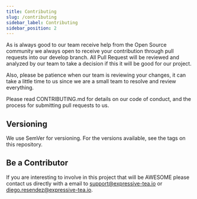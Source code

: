 ```yaml
---
title: Contributing
slug: /contributing
sidebar_label: Contributing
sidebar_position: 2
---
```

As is always good to our team receive help from the Open Source community we always open to receive your contribution
through pull requests into our develop branch. All Pull Request will be reviewed and analyzed by our team to take a
decision if this it will be good for our project.

Also, please be patience when our team is reviewing your changes, it can take a little time to us since we are a small
team to resolve and review everything.

Please read CONTRIBUTING.md for details on our code of conduct, and the process for submitting pull requests to us.

## Versioning

We use SemVer for versioning. For the versions available, see the tags on this repository.

## Be a Contributor

If you are interesting to involve in this project that will be AWESOME please contact us directly with a email to support@expressive-tea.io or diego.resendez@expressive-tea.io.